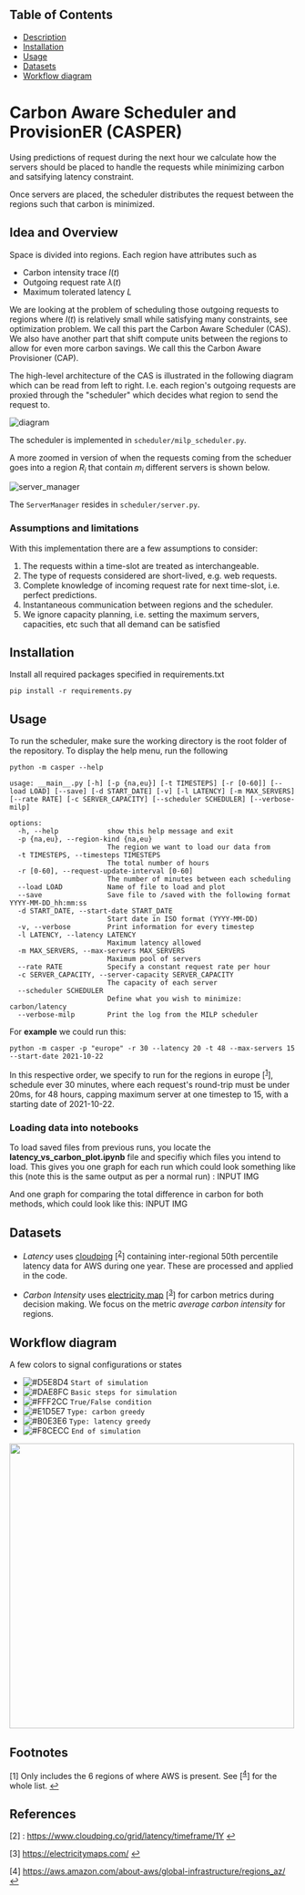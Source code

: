 ## Table of Contents
- [Description](#Description)
- [Installation](#Installation)
- [Usage](#Usage)
- [Datasets](#Datasets)
- [Workflow diagram](#Workflow)

<a name="Description"/></a>
# Carbon Aware Scheduler and ProvisionER (CASPER)

Using predictions of request during the next hour we calculate how the servers should be placed to handle
the requests while minimizing carbon and satsifying latency constraint.

Once servers are placed, the scheduler distributes the request between the regions such that carbon is minimized.

## Idea and Overview
Space is divided into regions. Each region have attributes such as
- Carbon intensity trace $I(t)$
- Outgoing request rate $\lambda(t)$
- Maximum tolerated latency $L$

We are looking at the problem of scheduling those outgoing requests to regions
where $I(t)$ is relatively small while satisfying many constraints, see optimization problem.
We call this part the Carbon Aware Scheduler (CAS). We also have another part that shift compute units between
the regions to allow for even more carbon savings. We call this the Carbon Aware Provisioner (CAP).

The high-level architecture of the CAS is illustrated in the following diagram which can be read from left to right.
I.e. each region's outgoing requests are proxied through the "scheduler" which decides what region to send the request to.

![diagram](https://user-images.githubusercontent.com/43207511/184157966-3a8c8033-b34c-49cf-bc98-338ea4a8106f.png)

The scheduler is implemented in `scheduler/milp_scheduler.py`.


A more zoomed in version of when the requests coming from the scheduer goes into a region $R_i$ that contain $m_i$ different servers is shown below.

![server_manager](https://user-images.githubusercontent.com/43207511/184157845-fa24d2b0-3ce4-4906-83ce-ac2ba9b8d462.png)

The `ServerManager` resides in `scheduler/server.py`.

### Assumptions and limitations

With this implementation there are a few assumptions to consider:

1. The requests within a time-slot are treated as interchangeable.
2. The type of requests considered are short-lived, e.g. web requests.
3. Complete knowledge of incoming request rate for next time-slot, i.e. perfect predictions.
4. Instantaneous communication between regions and the scheduler.
5. We ignore capacity planning, i.e. setting the maximum servers, capacities, etc such that all demand can be satisfied




<a name="Installation"/></a>

## Installation
Install all required packages specified in requirements.txt
```
pip install -r requirements.py
```
<a name="Usage"/></a>

## Usage

To run the scheduler, make sure the working directory is the root folder of the repository. To display the help menu, run the following

```
python -m casper --help
```

```
usage: __main__.py [-h] [-p {na,eu}] [-t TIMESTEPS] [-r [0-60]] [--load LOAD] [--save] [-d START_DATE] [-v] [-l LATENCY] [-m MAX_SERVERS] [--rate RATE] [-c SERVER_CAPACITY] [--scheduler SCHEDULER] [--verbose-milp]

options:
  -h, --help            show this help message and exit
  -p {na,eu}, --region-kind {na,eu}
                        The region we want to load our data from
  -t TIMESTEPS, --timesteps TIMESTEPS
                        The total number of hours
  -r [0-60], --request-update-interval [0-60]
                        The number of minutes between each scheduling
  --load LOAD           Name of file to load and plot
  --save                Save file to /saved with the following format YYYY-MM-DD_hh:mm:ss
  -d START_DATE, --start-date START_DATE
                        Start date in ISO format (YYYY-MM-DD)
  -v, --verbose         Print information for every timestep
  -l LATENCY, --latency LATENCY
                        Maximum latency allowed
  -m MAX_SERVERS, --max-servers MAX_SERVERS
                        Maximum pool of servers
  --rate RATE           Specify a constant request rate per hour
  -c SERVER_CAPACITY, --server-capacity SERVER_CAPACITY
                        The capacity of each server
  --scheduler SCHEDULER
                        Define what you wish to minimize: carbon/latency
  --verbose-milp        Print the log from the MILP scheduler
```

For **example** we could run this:
```
python -m casper -p "europe" -r 30 --latency 20 -t 48 --max-servers 15 --start-date 2021-10-22
```

In this respective order, we specify to run for the regions in europe [<sup id="a1">[1](#1)</sup>], schedule ever 30 minutes, where each request's round-trip must be under 20ms, for 48 hours, capping maximum server at one timestep to 15, with a starting date of 2021-10-22.

### Loading data into notebooks

To load saved files from previous runs, you locate the __latency_vs_carbon_plot.ipynb__ file and specifiy which files you intend to load. This gives you one graph for each run which could look something like this (note this is the same output as per a normal run) : INPUT IMG

And one graph for comparing the total difference in carbon for both methods, which could look like this: INPUT IMG

<a name="Datasets"/></a>

## Datasets

- _Latency_ uses [cloudping] [<sup id="a2">[2](#latency_cloudping)</sup>] containing inter-regional 50th percentile latency data for
AWS during one year. These are processed and applied in the code.

- _Carbon Intensity_ uses [electricity map] [<sup id="a3">[3](#electricity_map)</sup>] for carbon metrics during decision making. We focus on the metric _average carbon intensity_ for regions.

<a name="Workflow"/></a>

## Workflow diagram

A few colors to signal configurations or states
- ![#D5E8D4](https://via.placeholder.com/15/D5E8D4/D5E8D4.png) `Start of simulation`
- ![#DAE8FC](https://via.placeholder.com/15/DAE8FC/DAE8FC.png) `Basic steps for simulation`
- ![#FFF2CC](https://via.placeholder.com/15/FFF2CC/FFF2CC.png) `True/False condition`
- ![#E1D5E7](https://via.placeholder.com/15/E1D5E7/E1D5E7.png) `Type: carbon greedy`
- ![#B0E3E6](https://via.placeholder.com/15/B0E3E6/B0E3E6.png) `Type: latency greedy`
- ![#F8CECC](https://via.placeholder.com/15/F8CECC/F8CECC.png) `End of simulation`

<img src="https://github.com/umassos/casper/blob/main/images/Workflow-Diagram.jpg" width="500">


<!-- THIS IS FOR HYPERLINKS -->
[cloudping]: https://www.cloudping.co/grid/latency/timeframe/1Y
[electricity map]: https://electricitymaps.com/


## Footnotes
[<a id="1">1</a>]
Only includes the 6 regions of where AWS is present. See [<sup id="a4">[4](#aws_regions)</sup>] for the whole list.
<b id="a1"></b> [↩](#a1)

## References
[<a id="2">2</a>] :
<a name="latency_cloudping"></a>
https://www.cloudping.co/grid/latency/timeframe/1Y
<b id="a1"></b> [↩](#a2)

<a id="electricity_map">[3]</a>
<a name="electricity_map"></a>
https://electricitymaps.com/
<b id="a1"></b> [↩](#a3)

<a id="4">[4]</a>
<a name="aws_regions"></a>
https://aws.amazon.com/about-aws/global-infrastructure/regions_az/
<b id="a1"></b> [↩](#a4)
